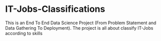 # IT-Jobs-Classifications
This is an End To End Data Science Project (From Problem Statement and Data Gathering To Deployment). The project is all about classify IT-Jobs according to skills

